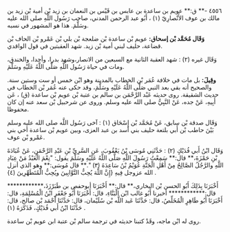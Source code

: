 ٤٥٥٦ -** ق:** عويم بن ساعدة بن عابس بن قَيْس بن النعمان بن زيد بْن أمية بْن زيد بن مالك بن عوف الأَنْصارِيّ (١) ، أَبُو عبد الرحمن المدني، صاحب رَسُول اللَّهِ صلى الله عليه وسَلَّمَ. هذا هو المشهور في نسبه.

**وَقَال مُحَمَّد بْن إسحاق:** عويم بْن ساعدة بْن ضلعجة بْن بلي بْن عَمْرو بْن الحاف بْن قضاعة، حليف لبني أمية بْن زيد. شهد العقبتين في قول الواقدي.

وَقَال غيره (٢) : شهد العقبة الثانية مع السبعين من الانصار،وشهد بدرا، وأحدا، والخندق، ومات في حياة رَسُول اللَّهِ صَلَّى اللَّهُ عَلَيْهِ وسَلَّمَ.

**وقِيلَ:** بل مات في خلافة عُمَر بْن الخطاب بالمدينة وهو ابْن خمس أو ست وستين سنة. والصحيح أنه بقي بعد النبي صَلَّى اللَّهُ عَلَيْهِ وسَلَّمَ، وقد حكى عنه عُمَر بْن الخطاب في حديث الشقيقة. روى حديثه عَبْد الرَّحْمَن بن سالم بن عتبة بْن عويم بْن ساعدة (ق) ، عَن أَبِيهِ، عَنْ جده، عَنْ النَّبِيُّ صلى الله عليه وسلم. وروى عن شرحبيل بْن سعد عنه إن كان محفوظا.

وَقَال صدقة بْن سابق، عَنْ مُحَمَّد بْن إِسْحَاق (١) : آخى رَسُول اللَّه صلى الله عليه وسلم بَيْنَ حاطب بْن أَبي بلتعة حليف بني أسد بن عبد العزى، وبين عويم بْن ساعدة أخي بني عَمْرو بْن عوف.

وَقَال ابْنُ أَبي فُدَيْكٍ (٢) : حَدَّثَنِي مُوسَى بْنُ يَعْقُوبَ، عَنِ السَّرِيِّ بْنِ عَبْدِ الرَّحْمَنِ، عَنْ عُبَادَةَ بْنِ حَمْزَةَ،** قال:** سَمِعْتُ رَسُولَ اللَّهِ صَلَّى اللَّهُ عَلَيْهِ وسَلَّمَ يقول: "نِعْمَ الْعَبْدُ مَنْ عِبَادِ اللَّهِ والرَّجُلُ الصَّالِحُ مِنْ أَهْلِ الْجَنَّةِ عُوَيْمُ بْنُ سَاعِدَةَ (٣) ".** قال مُوسَى:** وهو الذي أنزل الله عزوجل فِيهِ {إِنَّ اللَّهَ يُحِبُّ التَّوَّابِينَ ويُحِبُّ الْمُتَطَهِّرِينَ (٤} .

أَخْبَرَنَا بِذَلِكَ أَبُو الحسن بْن البخاري،** قال:** أَخْبَرَنَا أبوحفص بن طَبَرْزَذَ،************ قال:************ أخبرنا أَبُو غالب ابْن الْبَنَّاءِ، قال: أَخْبَرَنَا أَبُو جَعْفَرِ ابْنُ الْمُسْلِمَةِ، قال: أَخْبَرَنَا أَبُو طَاهِرٍ الْمُخَلِّصُ، قال: حَدَّثَنَا عَبد اللَّه بْن سُلَيْمان، قال: حَدَّثَنَا أَحْمَد بْن صالح، قال: حَدَّثَنَا ابْنُ أَبي فُدَيْكٍ، فَذَكَرَهُ (١) .

روى له ابْن ماجه، وقَدْ كتبنا حديثه في ترجمة سالم بْن عتبة ابن عويم بْن ساعدة.